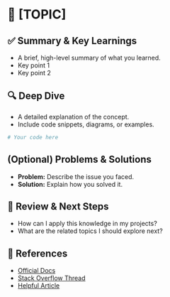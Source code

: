 # 📌 [TOPIC]

## ✅ Summary & Key Learnings
- A brief, high-level summary of what you learned.
- Key point 1
- Key point 2

## 🔍 Deep Dive
- A detailed explanation of the concept.
- Include code snippets, diagrams, or examples.

```python
# Your code here
```

## (Optional) Problems & Solutions
- **Problem:** Describe the issue you faced.
- **Solution:** Explain how you solved it.

## 🤔 Review & Next Steps
- How can I apply this knowledge in my projects?
- What are the related topics I should explore next?

## 🔗 References
- [Official Docs](http://example.com)
- [Stack Overflow Thread](http://example.com)
- [Helpful Article](http://example.com)
